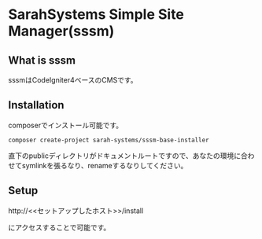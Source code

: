 # SarahSystems Simple Site Manager(sssm)

## What is sssm

sssmはCodeIgniter4ベースのCMSです。

## Installation

composerでインストール可能です。

`composer create-project sarah-systems/sssm-base-installer`

直下のpublicディレクトリがドキュメントルートですので、あなたの環境に合わせてsymlinkを張るなり、renameするなりしてください。

## Setup

http://<<セットアップしたホスト>>/install

にアクセスすることで可能です。


